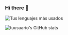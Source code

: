 ### Hi there 👋

<!--
**0LE6/0LE6** is a ✨ _special_ ✨ repository because its `README.md` (this file) appears on your GitHub profile.

Here are some ideas to get you started:

- 🔭 I’m currently working on ...
- 🌱 I’m currently learning ...
- 👯 I’m looking to collaborate on ...
- 🤔 I’m looking for help with ...
- 💬 Ask me about ...
- 📫 How to reach me: ...
- 😄 Pronouns: ...
- ⚡ Fun fact: ...
-->

![Tus lenguajes más usados](https://github-readme-stats.vercel.app/api/top-langs/?username=0LE6&theme=blue-green)

![tuusuario's GitHub stats](https://github-readme-stats.vercel.app/api?username=0LE6&show_icons=true)

